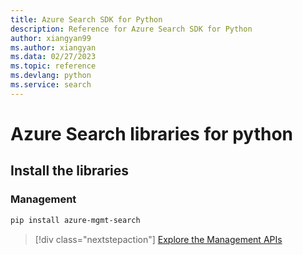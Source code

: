 ```yaml
---
title: Azure Search SDK for Python
description: Reference for Azure Search SDK for Python
author: xiangyan99
ms.author: xiangyan
ms.data: 02/27/2023
ms.topic: reference
ms.devlang: python
ms.service: search
---
```

# Azure Search libraries for python

## Install the libraries


### Management

```bash
pip install azure-mgmt-search
```
> [!div class="nextstepaction"]
> [Explore the Management APIs](/python/api/overview/azure/search/management)